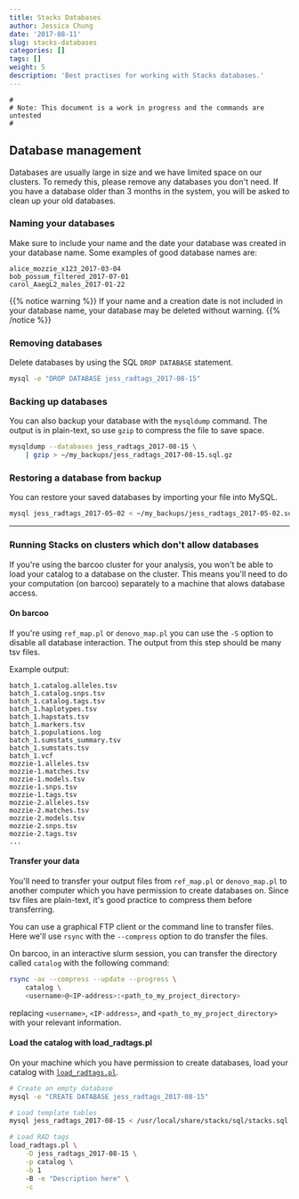 ```yaml
---
title: Stacks Databases
author: Jessica Chung
date: '2017-08-11'
slug: stacks-databases
categories: []
tags: []
weight: 5
description: 'Best practises for working with Stacks databases.'
---
```


```text
#
# Note: This document is a work in progress and the commands are untested
#
```

## Database management

Databases are usually large in size and we have limited space on our clusters.
To remedy this, please remove any databases you don't need. If you have a
database older than 3 months in the system, you will be asked to clean up
your old databases.

### Naming your databases

Make sure to include your name and the date your database was created in your
database name. Some examples of good database names are:

```text
alice_mozzie_x123_2017-03-04
bob_possum_filtered_2017-07-01
carol_AaegL2_males_2017-01-22
```

{{% notice warning %}}
If your name and a creation date is not included in your database name, your
database may be deleted without warning.
{{% /notice %}}


### Removing databases

Delete databases by using the SQL `DROP DATABASE` statement.

```bash
mysql -e "DROP DATABASE jess_radtags_2017-08-15"
```

### Backing up databases

You can also backup your database with the `mysqldump` command. The output is
in plain-text, so use `gzip` to compress the file to save space.

```bash
mysqldump --databases jess_radtags_2017-08-15 \
    | gzip > ~/my_backups/jess_radtags_2017-08-15.sql.gz
```

### Restoring a database from backup

You can restore your saved databases by importing your file into MySQL.

```bash
mysql jess_radtags_2017-05-02 < ~/my_backups/jess_radtags_2017-05-02.sql
```

-----

### Running Stacks on clusters which don't allow databases

If you're using the barcoo cluster for your analysis, you won't be able to 
load your catalog to a database on the cluster. This means you'll need to 
do your computation (on barcoo) separately to a machine that alows database
access.

#### On barcoo

If you're using `ref_map.pl` or `denovo_map.pl` you can use the `-S` option
to disable all database interaction. The output from this step should be
many tsv files.

Example output:

```text
batch_1.catalog.alleles.tsv
batch_1.catalog.snps.tsv
batch_1.catalog.tags.tsv
batch_1.haplotypes.tsv
batch_1.hapstats.tsv
batch_1.markers.tsv
batch_1.populations.log
batch_1.sumstats_summary.tsv
batch_1.sumstats.tsv
batch_1.vcf
mozzie-1.alleles.tsv
mozzie-1.matches.tsv
mozzie-1.models.tsv
mozzie-1.snps.tsv
mozzie-1.tags.tsv
mozzie-2.alleles.tsv
mozzie-2.matches.tsv
mozzie-2.models.tsv
mozzie-2.snps.tsv
mozzie-2.tags.tsv
...
```

#### Transfer your data

You'll need to transfer your output files from `ref_map.pl` or `denovo_map.pl`
to another computer which you have permission to create databases on. Since
tsv files are plain-text, it's good practice to compress them before transferring.

You can use a graphical FTP client or the command line to transfer files.
Here we'll use `rsync` with the `--compress` option to do transfer the files.

On barcoo, in an interactive slurm session, you can transfer the directory
called `catalog` with the following command:

```sh
rsync -av --compress --update --progress \
    catalog \
    <username>@<IP-address>:<path_to_my_project_directory>
```

replacing `<username>`, `<IP-address>`, and `<path_to_my_project_directory>`
with your relevant information.

#### Load the catalog with load_radtags.pl

On your machine which you have permission to create databases, load your
catalog with [`load_radtags.pl`](http://catchenlab.life.illinois.edu/stacks/comp/load_radtags.php).

```bash
# Create an empty database
mysql -e "CREATE DATABASE jess_radtags_2017-08-15"

# Load template tables
mysql jess_radtags_2017-08-15 < /usr/local/share/stacks/sql/stacks.sql

# Load RAD tags
load_radtags.pl \
    -D jess_radtags_2017-08-15 \
    -p catalog \
    -b 1
    -B -e "Description here" \
    -c
```


